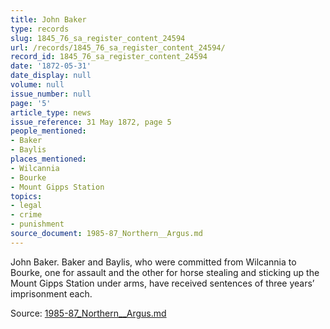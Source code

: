 ```yaml
---
title: John Baker
type: records
slug: 1845_76_sa_register_content_24594
url: /records/1845_76_sa_register_content_24594/
record_id: 1845_76_sa_register_content_24594
date: '1872-05-31'
date_display: null
volume: null
issue_number: null
page: '5'
article_type: news
issue_reference: 31 May 1872, page 5
people_mentioned:
- Baker
- Baylis
places_mentioned:
- Wilcannia
- Bourke
- Mount Gipps Station
topics:
- legal
- crime
- punishment
source_document: 1985-87_Northern__Argus.md
---
```


John Baker.  Baker and Baylis, who were committed from Wilcannia to Bourke, one for assault and the other for horse stealing and sticking up the Mount Gipps Station under arms, have received sentences of three years’ imprisonment each.

Source: [1985-87_Northern__Argus.md](/downloads/markdown/1985-87_Northern__Argus.md)
